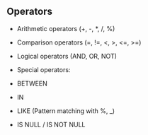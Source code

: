 ## Operators

- Arithmetic operators (+, -, *, /, %)

- Comparison operators (=, !=, <, >, <=, >=)

- Logical operators (AND, OR, NOT)

- Special operators:

- BETWEEN

- IN

- LIKE (Pattern matching with %, _)

- IS NULL / IS NOT NULL
